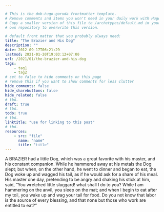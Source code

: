 ```yaml
---

# This is the dnb-hugo-garuda frontmatter template. 
# Remove comments and items you won't need in your daily work with Hugo.
# Copy a smaller version of this file to /archetypes/default.md in your
# own repository to overwrite this version.

# default front matter that you probably always need:
title: "The Brazier and His Dog"
description: ""
date: 2012-09-17T06:21:29
lastmod: 2021-01-20T19:03:12+07:00
url: /2021/01/the-brazier-and-his-dog
tags:
    - tag1
    - tag2
# set to false to hide comments on this page
# remove this if you want to show comments for less clutter
hide_comments: false
hide_sharebuttons: false
hide_related: false
# tbd.
draft: true
# tbd.
todo: true
# tbd.
linktitle: "use for linking to this post"
# tbd.
resources:
    - src: "file"
      name: "name"
      title: "title"
---
```

A BRAZIER had a little Dog, which was a great favorite with his master, and his constant companion. While he hammered away at his metals the Dog slept; but when, on the other hand, he went to dinner and began to eat, the Dog woke up and wagged his tail, as if he would ask for a share of his meal. His master one day, pretending to be angry and shaking his stick at him, said, “You wretched little sluggard! what shall I do to you? While I am hammering on the anvil, you sleep on the mat; and when I begin to eat after my toil, you wake up and wag your tail for food. Do you not know that labor is the source of every blessing, and that none but those who work are entitled to eat?”
